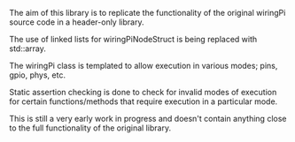 The aim of this library is to replicate the functionality of the original wiringPi source code in a header-only library.

The use of linked lists for wiringPiNodeStruct is being replaced with std::array.

The wiringPi class is templated to allow execution in various modes; pins, gpio, phys, etc.

Static assertion checking is done to check for invalid modes of execution for certain functions/methods that require execution in a particular mode.

This is still a very early work in progress and doesn't contain anything close to the full functionality of the original library.
